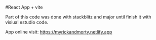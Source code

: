 #React App + vite

Part of this code was done with stackblitz and major until finish it with visiual estudio code.

App online visit: https://myrickandmorty.netlify.app
